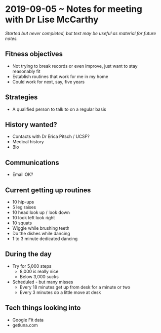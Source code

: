 # 2019-09-05 ~ Notes for meeting with Dr Lise McCarthy

_Started but never completed, but text may be useful as material for future notes._

## Fitness objectives

* Not trying to break records or even improve, just want to stay reasonably fit
* Establish routines that work for me in my home
* Could work for next, say, five years

## Strategies

* A qualified person to talk to on a regular basis

## History wanted?

* Contacts with Dr Erica Pitsch / UCSF?
* Medical history
* Bio

## Communications

* Email OK?

## Current getting up routines

* 10 hip-ups
* 5 leg raises
* 10 head look up / look down
* 10 look left look right
* 10 squats
* Wiggle while brushing teeth
* Do the dishes while dancing
* 1 to 3 minute dedicated dancing

## During the day

* Try for 5,000 steps
	* 8,000 is really nice
	* Below 3,000 sucks
* Scheduled - but many misses
	* Every 18 minutes get up from desk for a minute or two
	* Every 3 minutes do a little move at desk


## Tech things looking into

* Google Fit data
* getluna.com

